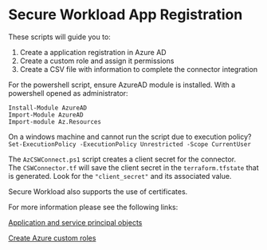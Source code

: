 # Secure Workload App Registration

These scripts will guide you to:
1. Create a application registration in Azure AD
2. Create a custom role and assign it permissions
3. Create a CSV file with information to complete the connector integration

For the powershell script, ensure AzureAD module is installed. With a powershell opened as administrator:

`Install-Module AzureAD`</br>`Import-Module AzureAD`</br>`Import-module Az.Resources`

On a windows machine and cannot run the script due to execution policy?</br>`Set-ExecutionPolicy -ExecutionPolicy Unrestricted -Scope CurrentUser`

The `AzCSWConnect.ps1` script creates a client secret for the connector.
</br>The `CSWConnector.tf` will save the client secret in the `terraform.tfstate` that is generated. Look for the `"client_secret"` and its associated value.

Secure Workload also supports the use of certificates. 

For more information please see the following links:

[Application and service principal objects](https://learn.microsoft.com/en-us/azure/active-directory/develop/app-objects-and-service-principals)

[Create Azure custom roles](https://learn.microsoft.com/en-us/azure/role-based-access-control/custom-roles-powershell)